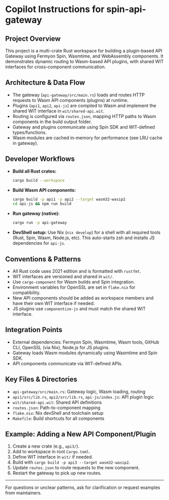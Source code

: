 # Copilot Instructions for spin-api-gateway

## Project Overview
This project is a multi-crate Rust workspace for building a plugin-based API Gateway using Fermyon Spin, Wasmtime, and WebAssembly components. It demonstrates dynamic routing to Wasm-based API plugins, with shared WIT interfaces for cross-component communication.

## Architecture & Data Flow
- The gateway (`api-gateway/src/main.rs`) loads and routes HTTP requests to Wasm API components (plugins) at runtime.
- Plugins (`api1`, `api2`, `api-js`) are compiled to Wasm and implement the shared WIT interface in `wit/shared-api.wit`.
- Routing is configured via `routes.json`, mapping HTTP paths to Wasm components in the build output folder.
- Gateway and plugins communicate using Spin SDK and WIT-defined types/functions.
- Wasm modules are cached in-memory for performance (see LRU cache in gateway).

## Developer Workflows
- **Build all Rust crates:**
  ```sh
  cargo build --workspace
  ```
- **Build Wasm API components:**
  ```sh
  cargo build -p api1 -p api2 --target wasm32-wasip2
  cd api-js && npm run build
  ```
- **Run gateway (native):**
  ```sh
  cargo run -p api-gateway
  ```
- **DevShell setup:**
  Use Nix (`nix develop`) for a shell with all required tools (Rust, Spin, Wasm, Node.js, etc). This auto-starts zsh and installs JS dependencies for `api-js`.

## Conventions & Patterns
- All Rust code uses 2021 edition and is formatted with `rustfmt`.
- WIT interfaces are versioned and shared in `wit/`.
- Use `cargo-component` for Wasm builds and Spin integration.
- Environment variables for OpenSSL are set in `flake.nix` for compatibility.
- New API components should be added as workspace members and have their own WIT interface if needed.
- JS plugins use `componentize-js` and must match the shared WIT interface.

## Integration Points
- External dependencies: Fermyon Spin, Wasmtime, Wasm tools, GitHub CLI, OpenSSL (via Nix), Node.js for JS plugins.
- Gateway loads Wasm modules dynamically using Wasmtime and Spin SDK.
- API components communicate via WIT-defined APIs.

## Key Files & Directories
- `api-gateway/src/main.rs`: Gateway logic, Wasm loading, routing
- `api1/src/lib.rs`, `api2/src/lib.rs`, `api-js/index.js`: API plugin logic
- `wit/shared-api.wit`: Shared API definitions
- `routes.json`: Path-to-component mapping
- `flake.nix`: Nix devShell and toolchain setup
- `Makefile`: Build shortcuts for all components

## Example: Adding a New API Component/Plugin
1. Create a new crate (e.g., `api3/`).
2. Add to workspace in root `Cargo.toml`.
3. Define WIT interface in `wit/` if needed.
4. Build with `cargo build -p api3 --target wasm32-wasip2`.
5. Update `routes.json` to route requests to the new component.
6. Restart the gateway to pick up new routes.

---
For questions or unclear patterns, ask for clarification or request examples from maintainers.
